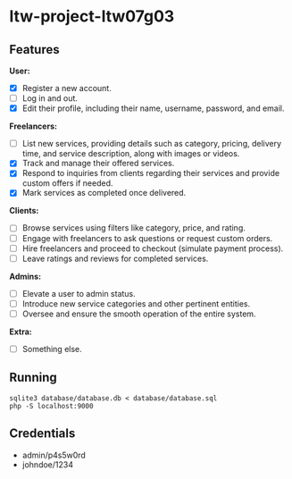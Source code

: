 # ltw-project-ltw07g03

## Features

**User:**

- [x] Register a new account.
- [ ] Log in and out.
- [x] Edit their profile, including their name, username, password, and email.

**Freelancers:**

- [ ] List new services, providing details such as category, pricing, delivery time, and service description, along with images or videos.
- [x] Track and manage their offered services.
- [x] Respond to inquiries from clients regarding their services and provide custom offers if needed.
- [x] Mark services as completed once delivered.

**Clients:**

- [ ] Browse services using filters like category, price, and rating.
- [ ] Engage with freelancers to ask questions or request custom orders.
- [ ] Hire freelancers and proceed to checkout (simulate payment process).
- [ ] Leave ratings and reviews for completed services.

**Admins:**

- [ ] Elevate a user to admin status.
- [ ] Introduce new service categories and other pertinent entities.
- [ ] Oversee and ensure the smooth operation of the entire system.

**Extra:**

- [ ] Something else.

## Running

    sqlite3 database/database.db < database/database.sql
    php -S localhost:9000

## Credentials

- admin/p4s5w0rd
- johndoe/1234
